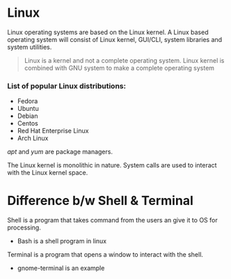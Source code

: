 # Linux
Linux operating systems are based on the Linux kernel. A Linux based operating system will consist of Linux kernel, GUI/CLI, system libraries and system utilities.

>Linux is a kernel and not a complete operating system. Linux kernel is combined with GNU system to make a complete operating system

### List of popular Linux distributions:
- Fedora
- Ubuntu
- Debian
- Centos
- Red Hat Enterprise Linux
- Arch Linux

*apt* and *yum* are package managers.

The Linux kernel is monolithic in nature. System calls are used to interact with the Linux kernel space.

# Difference b/w Shell & Terminal

Shell is a program that takes command from the users an give it to OS for processing.
- Bash is a shell program in linux

Terminal is a program that opens a window to interact with the shell.
- gnome-terminal is an example
